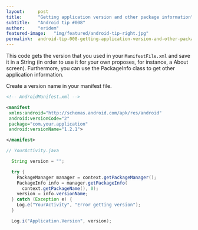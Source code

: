 ```yaml
---
layout:     post
title:      "Getting application version and other package information"
subtitle:   "Android tip #008"
author:     "eridem"
featured-image:   "img/featured/android-tip-right.jpg"
permalink:  android-tip-008-getting-application-version-and-other-package-information
---
```


This code gets the version that you used in your `ManifestFile.xml` and save it in a String (in order to use it for your own proposes, for instance, a About screen). Furthermore, you can use the PackageInfo class to get other application information.

Create a version name in your manifest file.

```xml
<!-- AndroidManifest.xml -->

<manifest 
 xmlns:android="http://schemas.android.com/apk/res/android"
 android:versionCode="2"
 package="com.your.application" 
 android:versionName="1.2.1">

</manifest>
```

```java
// YourActivity.java

  String version = "";

  try {
    PackageManager manager = context.getPackageManager();
    PackageInfo info = manager.getPackageInfo(
      context.getPackageName(), 0);
    version = info.versionName;
  } catch (Exception e) {
    Log.e("YourActivity", "Error getting version");
  }

  Log.i("Application.Version", version);
```
